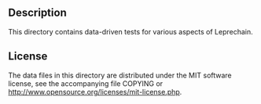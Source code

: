 Description
------------

This directory contains data-driven tests for various aspects of Leprechain.

License
--------

The data files in this directory are distributed under the MIT software
license, see the accompanying file COPYING or
http://www.opensource.org/licenses/mit-license.php.

